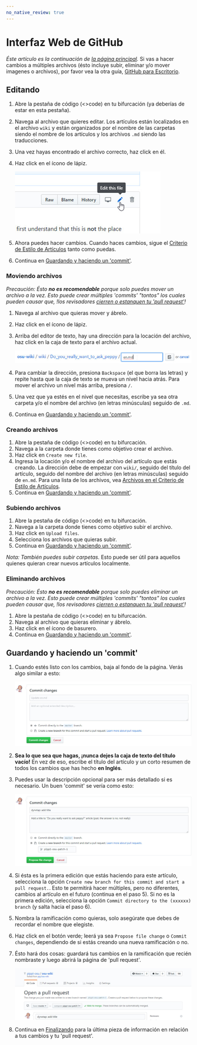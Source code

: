 ```yaml
---
no_native_review: true
---
```


# Interfaz Web de GitHub

*Éste artículo es la continuación de [la página principal](/wiki/osu!_wiki/Contribution_guide).* Si vas a hacer cambios a múltiples archivos (ésto incluye subir, eliminar y/o mover imagenes o archivos), por favor vea la otra guía, [GitHub para Escritorio](/wiki/osu!_wiki/Contribution_guide/GitHub_Desktop).

## Editando

1. Abre la pestaña de código (<>code) en tu bifurcación (ya deberías de estar en esta pestaña).

2. Navega al archivo que quieres editar. Los artículos están localizados en el archivo `wiki` y están organizados por el nombre de las carpetas siendo el nombre de los artículos y los archivos `.md` siendo las traducciones.

3. Una vez hayas encontrado el archivo correcto, haz click en él.

4. Haz click en el ícono de lápiz.

   ![](img/online-editing.jpg "El hacer click en éste ícono de lápiz en GitHub te mandará al editor online")

5. Ahora puedes hacer cambios. Cuando haces cambios, sigue el [Criterio de Estilo de Artículos](/wiki/Article_Styling_Criteria) tanto como puedas.

6. Continua en [Guardando y haciendo un 'commit'](#guardando-y-haciendo-un-'commit').

### Moviendo archivos

*Precaución: Ésto **no es recomendable** porque solo puedes mover un archivo a la vez. Esto puede crear múltiples 'commits' "tontos" los cuales pueden causar que, !los revisadores [cierren o estanquen tu 'pull request'](/wiki/osu!_wiki/Contribution_guide/Common_Issues#¡alguien-me-dijo-que-use-mensajes-de-'commits'-con-significado!)!*

1. Navega al archivo que quieras mover y ábrelo.

2. Haz click en el ícono de lápiz.

3. Arriba del editor de texto, hay una dirección para la locación del archivo, haz click en la caja de texto para el archivo actual.

   ![](img/online-move.jpg)

4. Para cambiar la dirección, presiona `Backspace` (el que borra las letras) y repite hasta que la caja de texto se mueva un nivel hacia atrás. Para mover el archivo un nivel más arriba, presiona `/`.

5. Una vez que ya estés en el nivel que necesitas, escribe ya sea otra carpeta y/o el nombre del archivo (en letras minúsculas) seguido de `.md`.

6. Continua en [Guardando y haciendo un 'commit'](#guardando-y-haciendo-un-'commit').

### Creando archivos

1. Abre la pestaña de código (<>code) en tu bifurcación.
2. Navega a la carpeta donde tienes como objetivo crear el archivo.
3. Haz click en `Create new file`.
4. Ingresa la locación y/o el nombre del archivo del artículo que estás creando. La dirección debe de empezar con `wiki/`, seguido del título del artículo, seguido del nombre del archivo (en letras minúsculas) seguido de `en.md`. Para una lista de los archivos, vea [Archivos en el Criterio de Estilo de Artículos](/wiki/Article_styling_criteria/Formatting#locales).
5. Continua en [Guardando y haciendo un 'commit'](#guardando-y-haciendo-un-'commit').

### Subiendo archivos

1. Abre la pestaña de código (<>code) en tu bifurcación.
2. Navega a la carpeta donde tienes como objetivo subir el archivo.
3. Haz click en `Upload files`.
4. Selecciona los archivos que quieras subir.
5. Continua en [Guardando y haciendo un 'commit'](#guardando-y-haciendo-un-'commit').

*Nota: También puedes subir carpetas.* Esto puede ser útil para aquellos quienes quieran crear nuevos artículos localmente.

### Eliminando archivos

*Precaución: Ésto **no es recomendable** porque solo puedes eliminar un archivo a la vez. Esto puede crear múltiples 'commits' "tontos" los cuales pueden causar que, !los revisadores [cierren o estanquen tu 'pull request'](/wiki/osu!_wiki/Contribution_guide/Common_Issues#¡alguien-me-dijo-que-use-mensajes-de-'commits'-con-significado!)!*

1. Abre la pestaña de código (<>code) en tu bifurcación.
2. Navega al archivo que quieras eliminar y ábrelo.
3. Haz click en el ícono de basurero.
4. Continua en [Guardando y haciendo un 'commit'](#guardando-y-haciendo-un-'commit').

## Guardando y haciendo un 'commit'

1. Cuando estés listo con los cambios, baja al fondo de la página. Verás algo similar a esto:

   ![](img/online-commit-changes-empty.jpg "¡Por favor no dejes esto vacío!")

2. **Sea lo que sea que hagas, ¡nunca dejes la caja de texto del título vacío!** En vez de eso, escribe el título del artículo y un corto resumen de todos los cambios que has hecho **en Inglés**.

3. Puedes usar la descripción opcional para ser más detallado si es necesario. Un buen 'commit' se vería como esto:

   ![](img/online-commit-changes-filled.jpg "¡Esto está bien!")

4. Si ésta es la primera edición que estás haciendo para este artículo, selecciona la opción `Create new branch for this commit and start a pull request.`. Esto te permitirá hacer múltiples, pero no diferentes, cambios al artículo en el futuro (continua en el paso 5). Si no es la primera edición, selecciona la opción `Commit directory to the (xxxxxx) branch` (y salta hacia el paso 6).

5. Nombra la ramificación como quieras, solo asegúrate que debes de recordar el nombre que elegiste.

6. Haz click en el botón verde; leerá ya sea `Propose file change` o `Commit changes`, dependiendo de si estás creando una nueva ramificación o no.

7. Ésto hará dos cosas: guardará tus cambios en la ramificación que recién nombraste y luego abrirá la página de 'pull request'.

   ![](img/pull-request-pippi-osu--osu-wiki.jpg "No hagas nada aquí (¡esta es la página equivocada!)")

8. Continua en [Finalizando](/wiki/osu!_wiki/Contribution_guide#finalizando) para la última pieza de información en relación a tus cambios y tu 'pull request'.
